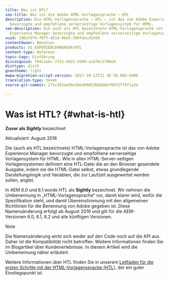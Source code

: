 ```yaml
---
title: Was ist HTL?
seo-title: Was ist die Adobe HTML-Vorlagensprache – HTL
description: Die HTML-Vorlagensprache – HTL – ist das von Adobe Experience Manager
  bevorzugte und empfohlene serverseitige Vorlagensystem für HTML.
seo-description: Die auch als HTL bezeichnete HTML-Vorlagensprache ist das von Adobe
  Experience Manager bevorzugte und empfohlene serverseitige Vorlagensystem für HTML.
uuid: 196e79f4-f9ff-451d-86e5-394feecd2e50
contentOwner: Benutzer
products: SG_EXPERIENCEMANAGER/HTL
content-type: Referenz
topic-tags: Einführung
discoiquuid: f94c2abc-2752-4922-9369-acb76c3f00e9
disttype: dist5
gnavtheme: light
mwpw-migration-script-version: 2017-10-12T21 46 58.665-0400
translation-type: tm+mt
source-git-commit: 271c355ae56e16e309853b02b8ef09f2ff971a2e

---
```



# Was ist HTL? {#what-is-htl}

**Zuvor als *Sightly*** bezeichnet

Aktualisiert: August 2016

Die (auch als HTL bezeichnete) HTML-Vorlagensprache ist das von Adobe Experience Manager bevorzugte und empfohlene serverseitige Vorlagensystem für HTML. Wie in allen HTML-Server-seitigen Vorlagensystemen definiert eine HTL-Datei die an den Browser gesendete Ausgabe, indem sie die HTML-Datei selbst, etwas grundlegende Darstellungslogik und Variablen, die zur Laufzeit ausgewertet werden sollen, angibt.

In AEM 6.0 und 6.1 wurde HTL als **Sightly** bezeichnet. Wir nehmen die Umbenennung in „HTML-Vorlagensprache“ vor, damit klarer wird, wofür die Spezifikation steht, und damit Übereinstimmung mit den allgemeinen Richtlinien für die Benennung von Adobe gegeben ist. Diese Namensänderung erfolgt ab August 2016 und gilt für die AEM-Versionen 6.0, 6.1, 6.2 und alle künftigen Versionen.

>[!NOTE]
>
>Die Namensänderung wirkt sich weder auf den Code noch auf die API aus. Daher ist die Kompatibilität nicht betroffen. Weitere Informationen finden Sie im Blogartikel über Kundenerlebnisse. In diesem Artikel wird die Umbenennung näher erläutert.

Weitere Informationen über HTL finden Sie in unserem [Leitfaden für die ersten Schritte mit der HTML-Vorlagensprache (HTL)](overview.md), der ein guter Einstiegspunkt ist.
